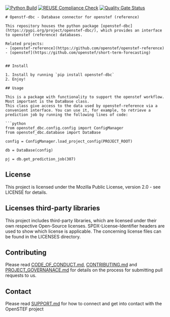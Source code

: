 <!--
SPDX-FileCopyrightText: 2021 2017-2021 Contributors to the OpenSTF project <korte.termijn.prognoses@alliander.com>

SPDX-License-Identifier: MPL-2.0
-->
[![Python Build](https://github.com/openstef/openstef-dbc/actions/workflows/python-build.yaml/badge.svg?branch=master)](https://github.com/openstef/openstef-dbc/actions/workflows/python-build.yaml)
[![REUSE Compliance Check](https://github.com/openstef/openstef-dbc/actions/workflows/reuse-compliance.yml/badge.svg?branch=master)](https://github.com/openstef/openstef-dbc/actions/workflows/reuse-compliance.yml)
[![Quality Gate Status](https://sonarcloud.io/api/project_badges/measure?project=OpenSTEF_openstef-dbc&metric=alert_status)](https://sonarcloud.io/dashboard?id=OpenSTEF_openstef-dbc)

```
# Openstf-dbc - Database connector for openstef (reference)

This repository houses the python package [openstef-dbc](https://pypi.org/project/openstef-dbc/), which provides an interface to openstef (reference) databases.

Related projects:
- [openstef-reference](https://github.com/openstef/openstef-reference)
- [openstef](https://github.com/openstef/short-term-forecasting)


## Install

1. Install by running `pip install openstef-dbc`
2. Enjoy!

## Usage

This is a package with functionality to support the openstef workflow. Most important is the DataBase class.
This class give access to the data used by openstef-reference via a convenient interface. You can use it, for example, to retrieve a prediction job by running the following lines of code:

```python
from openstef_dbc.config.config import ConfigManager
from openstef_dbc.database import DataBase

config = ConfigManager.load_project_config(PROJECT_ROOT)

db = DataBase(config)

pj = db.get_prediction_job(307)
```

## License
This project is licensed under the Mozilla Public License, version 2.0 - see LICENSE for details.

## Licenses third-party libraries
This project includes third-party libraries, which are licensed under their own respective Open-Source licenses. SPDX-License-Identifier headers are used to show which license is applicable. The concerning license files can be found in the LICENSES directory.

## Contributing
Please read [CODE_OF_CONDUCT.md](https://github.com/OpenSTEF/.github/blob/main/CODE_OF_CONDUCT.md), [CONTRIBUTING.md](https://github.com/OpenSTEF/.github/blob/main/CONTRIBUTING.md) and [PROJECT_GOVERNANACE.md](https://github.com/OpenSTEF/.github/blob/main/PROJECT_GOVERNANCE.md) for details on the process for submitting pull requests to us.

## Contact
Please read [SUPPORT.md](https://github.com/OpenSTEF/.github/blob/main/SUPPORT.md) for how to connect and get into contact with the OpenSTEF project
